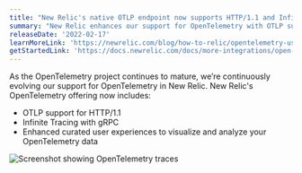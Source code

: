 ```yaml
---
title: "New Relic's native OTLP endpoint now supports HTTP/1.1 and Infinite Tracing with gRPC"
summary: "New Relic enhances our support for OpenTelemetry with OTLP support for HTTP/1.1, Infinite Tracing, and curated user experiences to analyze the data"
releaseDate: '2022-02-17' 
learnMoreLink: 'https://newrelic.com/blog/how-to-relic/opentelemetry-user-experience' 
getStartedLink: 'https://docs.newrelic.com/docs/more-integrations/open-source-telemetry-integrations/opentelemetry/opentelemetry-quick-start/'
---
```


As the OpenTelemetry project continues to mature, we’re continuously evolving our support for OpenTelemetry in New Relic. New Relic's OpenTelemetry offering now includes:

- OTLP support for HTTP/1.1 
- Infinite Tracing with gRPC
- Enhanced curated user experiences to visualize and analyze your OpenTelemetry data

![Screenshot showing OpenTelemetry traces ](./images/otel_ui_update.png "Screenshot showing OpenTelemetry traces ")

